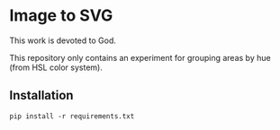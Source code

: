 # Image to SVG

This work is devoted to God.

This repository only contains an experiment for grouping areas by hue (from HSL color system).

## Installation

```shell
pip install -r requirements.txt
```

